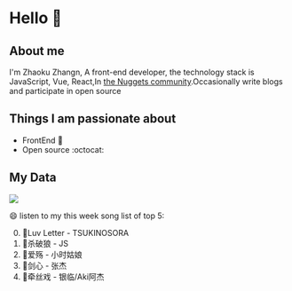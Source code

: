 # Hello 👋

## About me

I'm Zhaoku Zhangn, A front-end developer, the technology stack is JavaScript, Vue, React,In [the Nuggets community](https://juejin.cn/user/2999123452110574).Occasionally write blogs and participate in open source 

## Things I am passionate about

- FrontEnd :robot:
- Open source :octocat:

## My Data
<img src="https://github-readme-stats.vercel.app/api/top-langs/?username=Husky-Yellow" />

😄 listen to my this week song list of top 5:

0. 🌈Luv Letter - TSUKINOSORA
1. 🌈杀破狼 - JS
2. 🌈爱殇 - 小时姑娘
3. 🌈剑心 - 张杰
4. 🌈牵丝戏 - 银临/Aki阿杰

